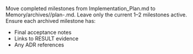 Move completed milestones from Implementation_Plan.md to Memory/archives/<YYYY-MM>/plan-<YYYY-MM>.md.
Leave only the current 1–2 milestones active. Ensure each archived milestone has:
- Final acceptance notes
- Links to RESULT evidence
- Any ADR references
